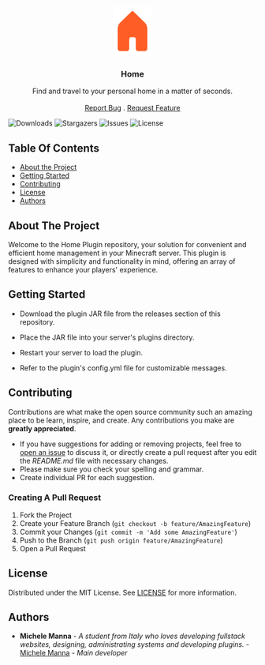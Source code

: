 <br/>
<p align="center">
  <a href="https://github.com/Michelo11/Home">
    <img src="images/logo.png" alt="Logo" width="80" height="100">
  </a>

  <h3 align="center">Home</h3>

  <p align="center">
    Find and travel to your personal home in a matter of seconds.
    <br/>
    <br/>
    <a href="https://github.com/Michelo11/Home/issues">Report Bug</a>
    .
    <a href="https://github.com/Michelo11/Home/issues">Request Feature</a>
  </p>
</p>

![Downloads](https://img.shields.io/github/downloads/Michelo11/Home/total) ![Stargazers](https://img.shields.io/github/stars/Michelo11/Home?style=social) ![Issues](https://img.shields.io/github/issues/Michelo11/Home) ![License](https://img.shields.io/github/license/Michelo11/Home) 

## Table Of Contents

* [About the Project](#about-the-project)
* [Getting Started](#getting-started)
* [Contributing](#contributing)
* [License](#license)
* [Authors](#authors)

## About The Project

Welcome to the Home Plugin repository, your solution for convenient and efficient home management in your Minecraft server. This plugin is designed with simplicity and functionality in mind, offering an array of features to enhance your players' experience.

## Getting Started

- Download the plugin JAR file from the releases section of this repository.
  
- Place the JAR file into your server's plugins directory.
  
- Restart your server to load the plugin.
  
- Refer to the plugin's config.yml file for customizable messages.

## Contributing

Contributions are what make the open source community such an amazing place to be learn, inspire, and create. Any contributions you make are **greatly appreciated**.
* If you have suggestions for adding or removing projects, feel free to [open an issue](https://github.com/Michelo11/Home/issues/new) to discuss it, or directly create a pull request after you edit the *README.md* file with necessary changes.
* Please make sure you check your spelling and grammar.
* Create individual PR for each suggestion.

### Creating A Pull Request

1. Fork the Project
2. Create your Feature Branch (`git checkout -b feature/AmazingFeature`)
3. Commit your Changes (`git commit -m 'Add some AmazingFeature'`)
4. Push to the Branch (`git push origin feature/AmazingFeature`)
5. Open a Pull Request

## License

Distributed under the MIT License. See [LICENSE](https://github.com/Michelo11/Home/blob/master/LICENSE) for more information.

## Authors

* **Michele Manna** - *A student from Italy who loves developing fullstack websites, designing, administrating systems and developing plugins.* - [Michele Manna](https://github.com/Michelo11) - *Main developer*
